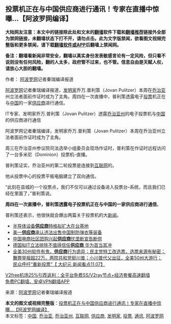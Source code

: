  <h2>投票机正在与中国供应商进行通讯！专家在直播中惊曝…【阿波罗网编译】</h2> <p class="notice"><b>大陆网友注意：本文中的链接除此处和文末的<a href="https://github.com/bannedbook/fanqiang" >翻墙</a>软件下载和<a href="https://github.com/killgcd/justmysocks/blob/master/README.md">翻墙推荐</a>链接外全部为禁网链接，未翻墙状态下打不开，请勿点击。此为文字版禁闻，欲看图文视频完整版和更多禁闻，请下载<a href="https://github.com/bannedbook/fanqiang">翻墙软件或APP</a>后翻墙上禁闻网。</p><p>备注：翻墙看新闻非常安全，翻墙以真实身份发表敏感言论有一定风险，但只看不说则没有任何风险，翻的人太多，政府管不过来，也不管。信息自由是天赋人权，请放心大胆的翻墙。</b></p>  <div class="entry"> <p>作者： <span class='wp_keywordlink_affiliate'><a href="https://www.aboluowang.com/" title="阿波罗网" target="_blank">阿波罗网</a></span>记者秦瑞编译报道</p> <p id="summary"><a href="https://www.bannedbook.org/bnews/tag/%e9%98%bf%e6%b3%a2%e7%bd%97%e7%bd%91/" class="st_tag internal_tag" rel="tag" title="标签 阿波罗网 下的日志">阿波罗网</a>记者秦瑞编译报道，<a href="https://www.bannedbook.org/bnews/tag/%E5%8F%91%E6%98%8E%E5%AE%B6/" class="st_tag internal_tag" rel="tag" title="标签 发明家 下的日志">发明家</a>乔万.普利策（Jovan Pulitzer）本周在<a href="https://www.bannedbook.org/bnews/tag/%E4%B9%94%E6%B2%BB%E4%BA%9A/" class="st_tag internal_tag" rel="tag" title="标签 乔治亚 下的日志">乔治亚</a>州立法者面前作证时成为了主角。周四在一次直播中，普利策透露电子<a href="https://www.bannedbook.org/bnews/tag/%E6%8A%95%E7%A5%A8/" class="st_tag internal_tag" rel="tag" title="标签 投票 下的日志">投票</a>机正在与<span class='wp_keywordlink_affiliate'><a href="https://www.bannedbook.org/" title="中国" target="_blank">中国</a></span>的一家<a href="https://www.bannedbook.org/bnews/tag/%E4%BE%9B%E5%BA%94%E5%95%86/" class="st_tag internal_tag" rel="tag" title="标签 供应商 下的日志">供应商</a>进行通信。</p> <p>IT专家、发明家乔万.普利策（Jovan Pulitzer）透露<a href="https://www.bannedbook.org/bnews/tag/%e4%b9%94%e6%b2%bb%e4%ba%9a%e5%b7%9e/" class="st_tag internal_tag" rel="tag" title="标签 乔治亚州 下的日志">乔治亚州</a>的电子投票机与<a href="https://www.bannedbook.org/bnews/tag/%E4%B8%AD%E5%9B%BD/" class="st_tag internal_tag" rel="tag" title="标签 中国 下的日志">中国</a>的供应商进行通信</p> <p>阿波罗网记者秦瑞编译，发明家乔万.普利策（Jovan Pulitzer）本周在乔治亚州立法者面前作证时成为了主角。</p>  <p>周三在乔治亚州参议院司法选举小组委员会现场作证时，普利策在作证时远程访问了一台多米尼（Dominion）投票机&#8211;直播。</p> <p>普利策证实，乔治亚州的第二轮投票是连接到<a href="https://www.bannedbook.org/bnews/tag/%e4%ba%92%e8%81%94%e7%bd%91/" class="st_tag internal_tag" rel="tag" title="标签 互联网 下的日志">互联网</a>的。</p> <p>他从投票中心的投票平板电脑建立了双向通信。</p> <p>&#8220;此刻在县城的一个投票点，我们不仅可以通过设备进入投票台&#8211;系统，而且我们已经在里面了，&#8221;普利策说。</p>  <p><strong>周四在一次直播中，普利策透露电子投票机正在与中国的一家供应商进行通信</strong>。</p> <p>普利策还表示，他很快就会爆出两篇关于投票机的大<span class='wp_keywordlink_affiliate'><a href="https://www.bannedbook.org/" title="新闻">新闻</a></span>。</p> <p></p> <p></p>  <ul class='op-related-articles' title='相关阅读'> <li><a href='https://www.bannedbook.org/bnews/baitai/20201221/1452291.html' target='_blank'>半导体设备<b>供应商</b>特格拟扩大在台基地</a></li> <li><a href='https://www.bannedbook.org/bnews/headline/20201221/1451817.html' target='_blank'>美一<b>供应商</b>承认违法出售中国制防弹衣等装备</a></li> <li><a href='https://www.bannedbook.org/bnews/baitai/20201216/1449133.html' target='_blank'>中国电商社区团购兴起<b>供应商</b>忧垄断宣告断供</a></li> <li><a href='https://www.bannedbook.org/bnews/cnnews/20201125/1436536.html' target='_blank'>德国拟IT立法排除不值得信任<b>供应商</b> 华为首当其冲</a></li> <li><a href='https://www.bannedbook.org/bnews/bannedvideo/20201108/1427644.html' target='_blank'>全美30州软件有鬼，<b>供应商</b>行为诡异；民主党特工改选票，选票来源有秘密；舞弊举报超22万，两院共和党挺川普；小川普代父出征，全美50州大游行；民众呼吁“重新投票”【 大纪元 新闻看点11.07】</a></li> </ul> <p class="texttj"> <a href="https://github.com/bannedbook/fanqiang/wiki/V2ray%E6%9C%BA%E5%9C%BA" target="_blank">V2free机场25%引荐返利：全平台免费SS/V2ray节点+经济套餐高速翻墙</a><br/> <a href="https://github.com/bannedbook/fanqiang/wiki/%E7%A6%81%E9%97%BB%E7%BD%91%E5%AE%89%E5%8D%93%E7%BF%BB%E5%A2%99%E6%96%B0%E9%97%BBAPP" target="_blank">免费PC翻墙、安卓VPN翻墙APP</a></p><p> 来源：<a href="https://www.aboluowang.com/2021/0101/1540646.html" target="_blank">阿波罗网</a>记者秦瑞编译报道 </p><a name='sharetosocial'></a>       <div><b>本文的图文或视频完整版</b>：<a href='https://www.bannedbook.org/bnews/topimagenews/20210101/1459088.html'>投票机正在与中国供应商进行通讯！专家在直播中惊曝…【阿波罗网编译】</a></div>  </div><!--END ENTRY--> <div class="postfooter"> <div>本文标签：<a href="https://www.bannedbook.org/bnews/tag/%E4%B8%AD%E5%9B%BD/" rel="tag">中国</a>, <a href="https://www.bannedbook.org/bnews/tag/%E4%B9%94%E6%B2%BB%E4%BA%9A/" rel="tag">乔治亚</a>, <a href="https://www.bannedbook.org/bnews/tag/%e4%b9%94%e6%b2%bb%e4%ba%9a%e5%b7%9e/" rel="tag">乔治亚州</a>, <a href="https://www.bannedbook.org/bnews/tag/%e4%ba%92%e8%81%94%e7%bd%91/" rel="tag">互联网</a>, <a href="https://www.bannedbook.org/bnews/tag/%E4%BE%9B%E5%BA%94%E5%95%86/" rel="tag">供应商</a>, <a href="https://www.bannedbook.org/bnews/tag/%E5%8F%91%E6%98%8E%E5%AE%B6/" rel="tag">发明家</a>, <a href="https://www.bannedbook.org/bnews/tag/%E6%8A%95%E7%A5%A8/" rel="tag">投票</a>, <a href="https://www.bannedbook.org/bnews/tag/%E9%80%9A%E8%AE%AF/" rel="tag">通讯</a>, <a href="https://www.bannedbook.org/bnews/tag/%e9%98%bf%e6%b3%a2%e7%bd%97%e7%bd%91/" rel="tag">阿波罗网</a></div>  </div><!--END POSTFOOTER--> 